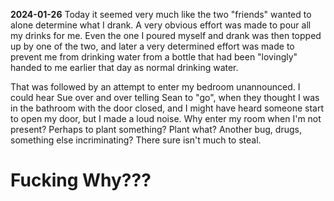 **2024-01-26** Today it seemed very much like the two "friends" wanted to alone determine what I drank. A very obvious effort was made to pour all my drinks for me. Even the one I poured myself and drank was then topped up by one of the two, and later a very determined effort was made to prevent me from drinking water from a bottle that had been "lovingly" handed to me earlier that day as normal drinking water.

That was followed by an attempt to enter my bedroom unannounced. I could hear Sue over and over telling Sean to "go", when they thought I was in the bathroom with the door closed, and I might have heard someone start to open my door, but I made a loud noise. Why enter my room when I'm not present? Perhaps to plant something? Plant what? Another bug, drugs, something else incriminating? There sure isn't much to steal.

# Fucking Why???